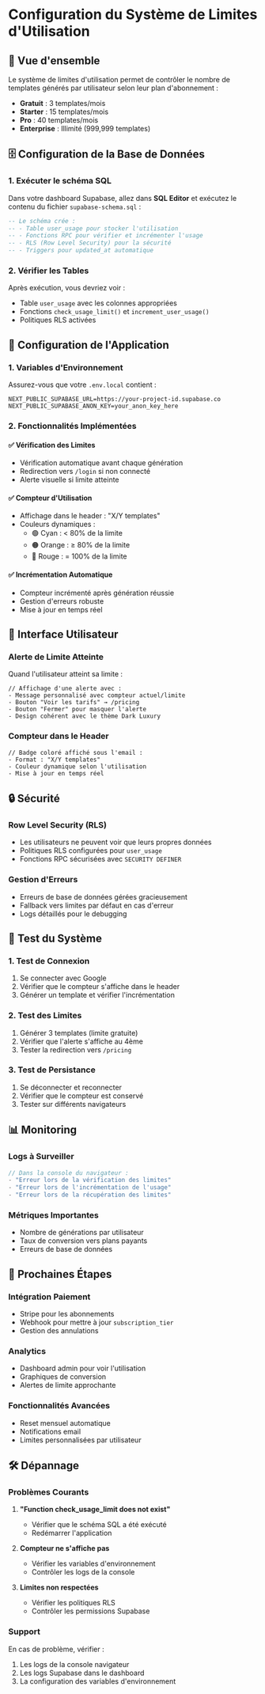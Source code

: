 # Configuration du Système de Limites d'Utilisation

## 🎯 Vue d'ensemble

Le système de limites d'utilisation permet de contrôler le nombre de templates générés par utilisateur selon leur plan d'abonnement :

- **Gratuit** : 3 templates/mois
- **Starter** : 15 templates/mois  
- **Pro** : 40 templates/mois
- **Enterprise** : Illimité (999,999 templates)

## 🗄️ Configuration de la Base de Données

### 1. Exécuter le schéma SQL

Dans votre dashboard Supabase, allez dans **SQL Editor** et exécutez le contenu du fichier `supabase-schema.sql` :

```sql
-- Le schéma crée :
-- - Table user_usage pour stocker l'utilisation
-- - Fonctions RPC pour vérifier et incrémenter l'usage
-- - RLS (Row Level Security) pour la sécurité
-- - Triggers pour updated_at automatique
```

### 2. Vérifier les Tables

Après exécution, vous devriez voir :
- Table `user_usage` avec les colonnes appropriées
- Fonctions `check_usage_limit()` et `increment_user_usage()`
- Politiques RLS activées

## 🔧 Configuration de l'Application

### 1. Variables d'Environnement

Assurez-vous que votre `.env.local` contient :

```env
NEXT_PUBLIC_SUPABASE_URL=https://your-project-id.supabase.co
NEXT_PUBLIC_SUPABASE_ANON_KEY=your_anon_key_here
```

### 2. Fonctionnalités Implémentées

#### ✅ Vérification des Limites
- Vérification automatique avant chaque génération
- Redirection vers `/login` si non connecté
- Alerte visuelle si limite atteinte

#### ✅ Compteur d'Utilisation
- Affichage dans le header : "X/Y templates"
- Couleurs dynamiques :
  - 🟢 Cyan : < 80% de la limite
  - 🟠 Orange : ≥ 80% de la limite  
  - 🔴 Rouge : = 100% de la limite

#### ✅ Incrémentation Automatique
- Compteur incrémenté après génération réussie
- Gestion d'erreurs robuste
- Mise à jour en temps réel

## 🎨 Interface Utilisateur

### Alerte de Limite Atteinte

Quand l'utilisateur atteint sa limite :

```tsx
// Affichage d'une alerte avec :
- Message personnalisé avec compteur actuel/limite
- Bouton "Voir les tarifs" → /pricing
- Bouton "Fermer" pour masquer l'alerte
- Design cohérent avec le thème Dark Luxury
```

### Compteur dans le Header

```tsx
// Badge coloré affiché sous l'email :
- Format : "X/Y templates"
- Couleur dynamique selon l'utilisation
- Mise à jour en temps réel
```

## 🔒 Sécurité

### Row Level Security (RLS)

- Les utilisateurs ne peuvent voir que leurs propres données
- Politiques RLS configurées pour `user_usage`
- Fonctions RPC sécurisées avec `SECURITY DEFINER`

### Gestion d'Erreurs

- Erreurs de base de données gérées gracieusement
- Fallback vers limites par défaut en cas d'erreur
- Logs détaillés pour le debugging

## 🧪 Test du Système

### 1. Test de Connexion
1. Se connecter avec Google
2. Vérifier que le compteur s'affiche dans le header
3. Générer un template et vérifier l'incrémentation

### 2. Test des Limites
1. Générer 3 templates (limite gratuite)
2. Vérifier que l'alerte s'affiche au 4ème
3. Tester la redirection vers `/pricing`

### 3. Test de Persistance
1. Se déconnecter et reconnecter
2. Vérifier que le compteur est conservé
3. Tester sur différents navigateurs

## 📊 Monitoring

### Logs à Surveiller

```javascript
// Dans la console du navigateur :
- "Erreur lors de la vérification des limites"
- "Erreur lors de l'incrémentation de l'usage"
- "Erreur lors de la récupération des limites"
```

### Métriques Importantes

- Nombre de générations par utilisateur
- Taux de conversion vers plans payants
- Erreurs de base de données

## 🚀 Prochaines Étapes

### Intégration Paiement
- Stripe pour les abonnements
- Webhook pour mettre à jour `subscription_tier`
- Gestion des annulations

### Analytics
- Dashboard admin pour voir l'utilisation
- Graphiques de conversion
- Alertes de limite approchante

### Fonctionnalités Avancées
- Reset mensuel automatique
- Notifications email
- Limites personnalisées par utilisateur

## 🛠️ Dépannage

### Problèmes Courants

1. **"Function check_usage_limit does not exist"**
   - Vérifier que le schéma SQL a été exécuté
   - Redémarrer l'application

2. **Compteur ne s'affiche pas**
   - Vérifier les variables d'environnement
   - Contrôler les logs de la console

3. **Limites non respectées**
   - Vérifier les politiques RLS
   - Contrôler les permissions Supabase

### Support

En cas de problème, vérifier :
1. Les logs de la console navigateur
2. Les logs Supabase dans le dashboard
3. La configuration des variables d'environnement






